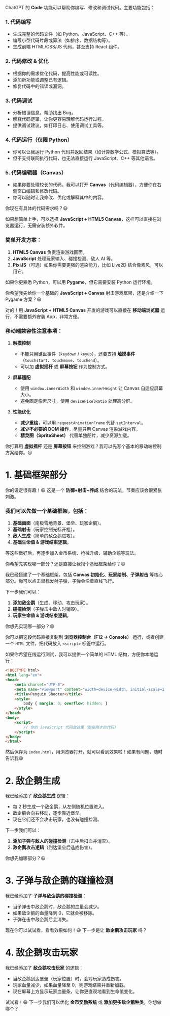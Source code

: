 ChatGPT 的 **Code** 功能可以帮助你编写、修改和调试代码。主要功能包括：  

### 1. **代码编写**  
- 生成完整的代码文件（如 Python、JavaScript、C++ 等）。  
- 编写小型代码片段或算法（如排序、数据结构等）。  
- 生成前端 HTML/CSS/JS 代码，甚至支持 React 组件。  

### 2. **代码修改 & 优化**  
- 根据你的需求优化代码，提高性能或可读性。  
- 添加新功能或调整已有逻辑。  
- 修复代码中的错误或漏洞。  

### 3. **代码调试**  
- 分析错误信息，帮助找出 Bug。  
- 解释代码逻辑，让你更容易理解代码运行过程。  
- 提供调试建议，如打印日志、使用调试工具等。  

### 4. **代码运行**（仅限 Python）  
- 你可以让我运行 Python 代码并返回结果（如计算数学公式、模拟算法等）。  
- 但不支持联网执行代码，也无法直接运行 JavaScript、C++ 等其他语言。  

### 5. **代码编辑器（Canvas）**  
- 如果你要处理较长的代码，我可以打开 **Canvas**（代码编辑器），方便你在右侧窗口编辑和修改代码。  
- 你可以随时让我修改、优化或解释其中的内容。  

你现在有具体的代码需求吗？😃  





如果想简单上手，可以选择 **JavaScript + HTML5 Canvas**，这样可以直接在浏览器运行，无需安装额外软件。  

### **简单开发方案：**  
1. **HTML5 Canvas** 负责渲染游戏画面。  
2. **JavaScript** 处理玩家输入、碰撞检测、敌人 AI 等。  
3. **PixiJS**（可选）如果你需要更强的渲染能力，比如 Live2D 结合像素风，可以用它。  

如果你更熟悉 Python，可以用 **Pygame**，但它需要安装 Python 运行环境。  

你希望我先给你一个基础的 **JavaScript + Canvas** 射击游戏框架，还是介绍一下 Pygame 方案？😃





对的！用 **JavaScript + HTML5 Canvas** 开发的游戏可以直接在 **移动端浏览器** 运行，不需要额外安装 App，非常方便。  

### **移动端兼容性注意事项：**  
1. **触摸控制**  
   - 不能只用键盘事件（`keydown` / `keyup`），还要支持 **触摸事件**（`touchstart`、`touchmove`、`touchend`）。  
   - 可以加 **虚拟摇杆** 或 **屏幕按钮** 作为控制方式。  

2. **屏幕适配**  
   - 使用 `window.innerWidth` 和 `window.innerHeight` 让 Canvas 自适应屏幕大小。  
   - 避免固定像素尺寸，使用 `devicePixelRatio` 处理高分屏。  

3. **性能优化**  
   - **减少重绘**，可以用 `requestAnimationFrame` 代替 `setInterval`。  
   - **减少不必要的 DOM 操作**，尽量只用 Canvas 渲染游戏内容。  
   - **精灵图（SpriteSheet）** 代替单独图片，减少资源加载。  

你打算用 **虚拟摇杆** 还是 **屏幕按钮** 来控制游戏？我可以先写个基本的移动端控制方案给你。😃



# 1. 基础框架部分

你的设定很有趣！😃 这是一个 **防御+射击+养成** 结合的玩法，节奏应该会很紧张刺激。  

### **我们可以先做一个基础框架，包括：**  
1. **基础画面**（南极雪地背景、堡垒、玩家企鹅）。  
2. **基础射击**（玩家控制光标开枪）。  
3. **敌人生成**（简单的敌企鹅进攻）。  
4. **基础生命值 & 游戏结束逻辑**。  

等这些做好后，再逐步加入金币系统、枪械升级、辅助企鹅等玩法。  

你希望先实现哪一部分？还是直接让我搭个基础框架给你？😊






我已经搭建了一个基础框架，包括 **Canvas 初始化、玩家绘制、子弹射击** 等核心部分。你可以点击鼠标发射子弹，子弹会沿着直线飞行。  

下一步我们可以：
1. **添加敌企鹅**（生成、移动、攻击玩家）。  
2. **碰撞检测**（子弹击中敌人时销毁）。  
3. **玩家生命值 & 游戏结束逻辑**。  

你想先实现哪一部分？😃





你可以把这段代码直接复制到 **浏览器控制台（F12 → Console）** 运行，或者创建一个 `HTML` 文件，把代码放入 `<script>` 标签中运行。  

如果你希望在线运行测试，我可以提供一个简单的 HTML 结构，方便你本地运行：  

```html
<!DOCTYPE html>
<html lang="en">
<head>
    <meta charset="UTF-8">
    <meta name="viewport" content="width=device-width, initial-scale=1.0">
    <title>Penguin Shooter</title>
    <style>
        body { margin: 0; overflow: hidden; }
    </style>
</head>
<body>
    <script>
        // 你的 JavaScript 代码放这里（粘贴刚才的代码）
    </script>
</body>
</html>
```

然后保存为 `index.html`，用浏览器打开，就可以看到效果啦！如果有问题，随时告诉我😃





# 2. 敌企鹅生成

我已经添加了 **敌企鹅生成** 逻辑：  
- 每 2 秒生成一个敌企鹅，从左侧随机位置进入。  
- 敌企鹅会向右移动，逐步靠近堡垒。  
- 现在它们还不会攻击玩家，也没有碰撞检测。  

下一步我们可以：  
1. **添加子弹与敌人的碰撞检测**（击中后扣血并消灭）。  
2. **敌企鹅攻击逻辑**（到达堡垒后造成伤害）。  

你想先加哪部分？😃





# 3. 子弹与敌企鹅的碰撞检测

我已经添加了 **子弹与敌企鹅的碰撞检测**：  
- 当子弹击中敌企鹅时，敌企鹅的血量会减少。  
- 如果敌企鹅的血量降到 0，它就会被移除。  
- 子弹在击中敌企鹅后会消失。  

现在你可以试试看，看看效果如何！😃 下一步是让 **敌企鹅攻击玩家** 吗？





# 4. 敌企鹅攻击玩家

我已经添加了 **敌企鹅攻击玩家** 的逻辑：  
- 当敌企鹅到达堡垒（玩家位置）时，会对玩家造成伤害。  
- 玩家血量减少，如果血量降至 0，则游戏结束并重新加载。  
- 现在屏幕上方显示玩家血量条，让你更直观地看到生命值变化。  

试试看！😃 下一步我们可以优化 **金币奖励系统** 或 **添加更多敌企鹅种类**，你想做哪个？